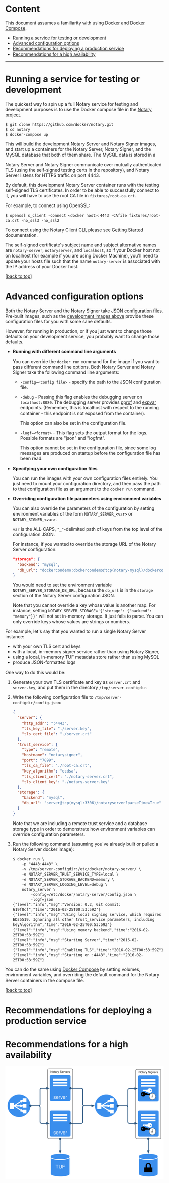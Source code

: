 <!--[metadata]>
+++
title = "Running a Notary Service"
description = "Run your own notary service to host arbitrary content signing."
keywords = ["docker, notary, notary-server, notary server, notary-signer, notary signer"]
[menu.main]
parent="mn_notary"
weight=4
+++
<![end-metadata]-->

# Content <a name="top"></a>

This document assumes a familiarity with using
[Docker](https://docs.docker.com/engine/userguide/) and
[Docker Compose](https://docs.docker.com/compose/overview/).

- [Running a service for testing or development](#notary-service-temp)
- [Advanced configuration options](#notary-service-configuration)
- [Recommendations for deploying a production service](#notary-service-prod)
- [Recommendations for a high availability](#notary-service-prod)

---

# Running a service for testing or development <a name="notary-service-temp"></a>

The quickest way to spin up a full Notary service for testing and development
purposes is to use the Docker compose file in the
[Notary project](https://github.com/docker/notary).

```plain
$ git clone https://github.com/docker/notary.git
$ cd notary
$ docker-compose up
```

This will build the development Notary Server and Notary Signer images, and
start up a containers for the Notary Server, Notary Signer, and the MySQL
database that both of them share.  The MySQL data is stored in a

Notary Server and Notary Signer communicate over mutually authenticated TLS
(using the self-signed testing certs in the repository), and Notary Server
listens for HTTPS traffic on port 4443.

By default, this development Notary Server container runs with the testing
self-signed TLS certificates. In order to be able to successfully connect to
it, you will have to use the root CA file in `fixtures/root-ca.crt`.

For example, to connect using OpenSSL:

```plain
$ openssl s_client -connect <docker host>:4443 -CAfile fixtures/root-ca.crt -no_ssl3 -no_ssl2
```

To connect using the Notary Client CLI, please see [Getting Started](getting_started.md)
documentation.

The self-signed certificate's subject name and subject alternative names are
`notary-server`, `notaryserver`, and `localhost`, so if your Docker host not
on localhost (for example if you are using Docker Machine), you'll need to
update your hosts file such that the name `notary-server` is associated with
the IP address of your Docker host.

[[back to top](#top)]

# Advanced configuration options <a name="notary-service-configuration"></a>

Both the Notary Server and the Notary Signer take
[JSON configuration files](configuration.md). Pre-built images, such as
the [development images above](#notary-service-temp) provide these configuration
files for you with some sane defaults.

However, for running in production, or if you just want to change those defaults
on your development service, you probably want to change those defaults.

- **Running with different command line arguments**

	You can override the `docker run` command for the image if you want to pass
	different command line options.  Both Notary Server and Notary Signer take
	the following command line arguments:

	- `-config=<config file>` - specify the path to the JSON configuration file.

	- `-debug` - Passing this flag enables the debugging server on `localhost:8080`.
		The debugging server provides [pprof](https://golang.org/pkg/net/http/pprof/)
		and [expvar](https://golang.org/pkg/expvar/) endpoints.  (Remember, this
		is localhost with respect to the running container - this endpoint is not
		exposed from the container).

		This option can also be set in the configuration file.

	- `-logf=<format>` - This flag sets the output format for the logs. Possible
	    formats are "json" and "logfmt".

	    This option cannot be set in the configuration file, since some log
	    messages are produced on startup before the configuration file has been
	    read.

- **Specifying your own configuration files**

	You can run the images with your own configuration files entirely.
	You just need to mount your configuration directory, and then pass the
	path to that configuration file as an argument to the `docker run` command.

- **Overriding configuration file parameters using environment variables**

	You can also override the parameters of the configuration by
	setting environment variables of the form `NOTARY_SERVER_<var>` or
	`NOTARY_SIGNER_<var>`.

	`var` is the ALL-CAPS, `"_"`-delimited path of keys from the top level of the
	configuration JSON.

	For instance, if you wanted to override the storage URL of the Notary Server
	configuration:

	```json
	"storage": {
	  "backend": "mysql",
	  "db_url": "dockercondemo:dockercondemo@tcp(notary-mysql)/dockercondemo"
	}
	```

	You would need to set the environment variable `NOTARY_SERVER_STORAGE_DB_URL`,
	because the `db_url` is in the `storage` section of the Notary Server
	configuration JSON.

	Note that you cannot override a key whose value is another map.
	For instance, setting
	`NOTARY_SERVER_STORAGE='{"storage": {"backend": "memory"}}'` will not
	set in-memory storage.  It just fails to parse.  You can only override keys
	whose values are strings or numbers.

For example, let's say that you wanted to run a single Notary Server instance:

- with your own TLS cert and keys
- with a local, in-memory signer service rather than using Notary Signer,
- using a local, in-memory TUF metadata store rather than using MySQL
- produce JSON-formatted logs

One way to do this would be:

1. Generate your own TLS certificate and key as `server.crt` and `server.key`,
	and put them in the directory `/tmp/server-configdir`.

2. Write the following configuration file to `/tmp/server-configdir/config.json`:

	```json
	{
	  "server": {
	    "http_addr": ":4443",
	    "tls_key_file": "./server.key",
		"tls_cert_file": "./server.crt"
	  },
	  "trust_service": {
	    "type": "remote",
	    "hostname": "notarysigner",
	    "port": "7899",
	    "tls_ca_file": "./root-ca.crt",
	    "key_algorithm": "ecdsa",
	    "tls_client_cert": "./notary-server.crt",
	    "tls_client_key": "./notary-server.key"
	  },
	  "storage": {
	    "backend": "mysql",
	    "db_url": "server@tcp(mysql:3306)/notaryserver?parseTime=True"
	  }
	}
	```

	Note that we are including a remote trust service and a database storage
	type in order to demonstrate how environment variables can override
	configuration parameters.

3. Run the following command (assuming you've already built or pulled a
	Notary Server docker image):

	```plain
	$ docker run \
		-p "4443:4443" \
		-v /tmp/server-configdir:/etc/docker/notary-server/ \
		-e NOTARY_SERVER_TRUST_SERVICE_TYPE=local \
		-e NOTARY_SERVER_STORAGE_BACKEND=memory \
		-e NOTARY_SERVER_LOGGING_LEVEL=debug \
		notary_server \
			-config=/etc/docker/notary-server/config.json \
			-logf=json
	{"level":"info","msg":"Version: 0.2, Git commit: 619f8cf","time":"2016-02-25T00:53:59Z"}
	{"level":"info","msg":"Using local signing service, which requires ED25519. Ignoring all other trust_service parameters, including keyAlgorithm","time":"2016-02-25T00:53:59Z"}
	{"level":"info","msg":"Using memory backend","time":"2016-02-25T00:53:59Z"}
	{"level":"info","msg":"Starting Server","time":"2016-02-25T00:53:59Z"}
	{"level":"info","msg":"Enabling TLS","time":"2016-02-25T00:53:59Z"}
	{"level":"info","msg":"Starting on :4443","time":"2016-02-25T00:53:59Z"}
	```

You can do the same using
[Docker Compose](https://docs.docker.com/compose/overview/) by setting volumes,
environment variables, and overriding the default command for the Notary Server
containers in the compose file.

[[back to top](#top)]

# Recommendations for deploying a production service <a name="notary-service-prod"></a>
# Recommendations for a high availability <a name="notary-service-ha"></a>

![Notary Server Deployment Diagram](service-deployment.svg)
